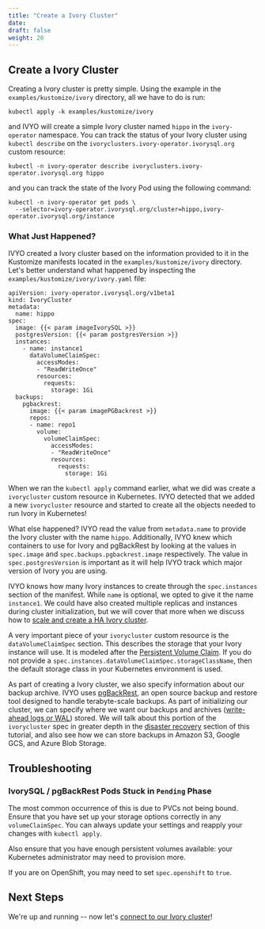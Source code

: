 ```yaml
---
title: "Create a Ivory Cluster"
date:
draft: false
weight: 20
---
```


## Create a Ivory Cluster

Creating a Ivory cluster is pretty simple. Using the example in the `examples/kustomize/ivory` directory, all we have to do is run:

```
kubectl apply -k examples/kustomize/ivory
```

and IVYO will create a simple Ivory cluster named `hippo` in the `ivory-operator` namespace. You can track the status of your Ivory cluster using `kubectl describe` on the `ivoryclusters.ivory-operator.ivorysql.org` custom resource:

```
kubectl -n ivory-operator describe ivoryclusters.ivory-operator.ivorysql.org hippo
```

and you can track the state of the Ivory Pod using the following command:

```
kubectl -n ivory-operator get pods \
  --selector=ivory-operator.ivorysql.org/cluster=hippo,ivory-operator.ivorysql.org/instance
```

### What Just Happened?

IVYO created a Ivory cluster based on the information provided to it in the Kustomize manifests located in the `examples/kustomize/ivory` directory. Let's better understand what happened by inspecting the `examples/kustomize/ivory/ivory.yaml` file:

```
apiVersion: ivory-operator.ivorysql.org/v1beta1
kind: IvoryCluster
metadata:
  name: hippo
spec:
  image: {{< param imageIvorySQL >}}
  postgresVersion: {{< param postgresVersion >}}
  instances:
    - name: instance1
      dataVolumeClaimSpec:
        accessModes:
        - "ReadWriteOnce"
        resources:
          requests:
            storage: 1Gi
  backups:
    pgbackrest:
      image: {{< param imagePGBackrest >}}
      repos:
      - name: repo1
        volume:
          volumeClaimSpec:
            accessModes:
            - "ReadWriteOnce"
            resources:
              requests:
                storage: 1Gi
```

When we ran the `kubectl apply` command earlier, what we did was create a `ivorycluster` custom resource in Kubernetes. IVYO detected that we added a new `ivorycluster` resource and started to create all the objects needed to run Ivory in Kubernetes!

What else happened? IVYO read the value from `metadata.name` to provide the Ivory cluster with the name `hippo`. Additionally, IVYO knew which containers to use for Ivory and pgBackRest by looking at the values in `spec.image` and `spec.backups.pgbackrest.image` respectively. The value in `spec.postgresVersion` is important as it will help IVYO track which major version of Ivory you are using.

IVYO knows how many Ivory instances to create through the `spec.instances` section of the manifest. While `name` is optional, we opted to give it the name `instance1`. We could have also created multiple replicas and instances during cluster initialization, but we will cover that more when we discuss how to [scale and create a HA Ivory cluster](https://github.com/IvorySQL/ivory-operator/blob/master/docs/content/tutorial/high-availability.md).

A very important piece of your `ivorycluster` custom resource is the `dataVolumeClaimSpec` section. This describes the storage that your Ivory instance will use. It is modeled after the [Persistent Volume Claim](https://kubernetes.io/docs/concepts/storage/persistent-volumes/). If you do not provide a `spec.instances.dataVolumeClaimSpec.storageClassName`, then the default storage class in your Kubernetes environment is used.

As part of creating a Ivory cluster, we also specify information about our backup archive. IVYO uses [pgBackRest](https://pgbackrest.org/), an open source backup and restore tool designed to handle terabyte-scale backups. As part of initializing our cluster, we can specify where we want our backups and archives ([write-ahead logs or WAL](https://www.postgresql.org/docs/current/wal-intro.html)) stored. We will talk about this portion of the `ivorycluster` spec in greater depth in the [disaster recovery](https://github.com/IvorySQL/ivory-operator/blob/master/docs/content/tutorial/backups.md) section of this tutorial, and also see how we can store backups in Amazon S3, Google GCS, and Azure Blob Storage.

## Troubleshooting

### IvorySQL / pgBackRest Pods Stuck in `Pending` Phase

The most common occurrence of this is due to PVCs not being bound. Ensure that you have set up your storage options correctly in any `volumeClaimSpec`. You can always update your settings and reapply your changes with `kubectl apply`.

Also ensure that you have enough persistent volumes available: your Kubernetes administrator may need to provision more.

If you are on OpenShift, you may need to set `spec.openshift` to `true`.


## Next Steps

We're up and running -- now let's [connect to our Ivory cluster](https://github.com/IvorySQL/ivory-operator/blob/master/docs/content/tutorial/connect-cluster.md)!
